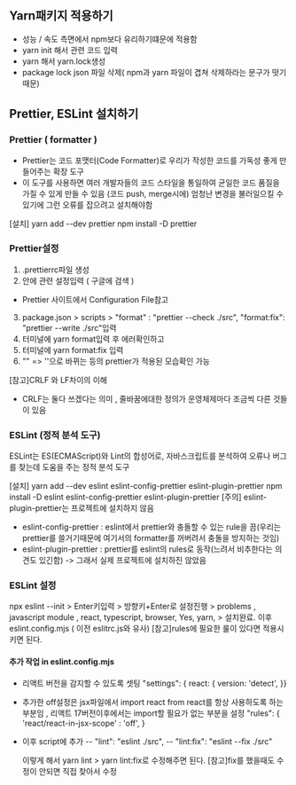 ## Yarn패키지 적용하기

- 성능 / 속도 측면에서 npm보다 유리하기떄문에 적용함
- yarn init 해서 관련 코드 입력
- yarn 해서 yarn.lock생성
- package lock json 파일 삭제( npm과 yarn 파일이 겹쳐 삭제하라는 문구가 떳기
  때문)

## Prettier, ESLint 설치하기

### Prettier ( formatter )

- Prettier는 코드 포맷터(Code Formatter)로 우리가 작성한 코드를 가독성 좋게
  만들어주는 확장 도구
- 이 도구를 사용하면 여러 개발자들의 코드 스타일을 통일하여 균일한 코드 품질을
  가질 수 있게 만들 수 있음 (코드 push, merge시에) 엄청난 변경을 불러일으킬 수
  있기에 그런 오류를 잡으려고 설치해야함

[설치] yarn add --dev prettier npm install -D prettier

### Prettier설정

1. .prettierrc파일 생성
2. 안에 관련 설정입력 ( 구글에 검색 )

- Prettier 사이트에서 Configuration File참고

3. package.json > scripts > "format" : "prettier --check ./src", "format:fix":
   "prettier --write ./src"입력
4. 터미널에 yarn format입력 후 에러확인하고
5. 터미널에 yarn format:fix 입력
6. "" => ''으로 바뀌는 등의 prettier가 적용된 모습확인 가능

[참고]CRLF 와 LF차이의 이해

- CRLF는 둘다 쓰겠다는 의미 , 줄바꿈에대한 정의가 운영체제마다 조금씩 다른
  것들이 있음

### ESLint (정적 분석 도구)

ESLint는 ES(ECMAScript)와 Lint의 합성어로, 자바스크립트를 분석하여 오류나 버그를
찾는데 도움을 주는 정적 분석 도구

[설치] yarn add --dev eslint eslint-config-prettier eslint-plugin-prettier npm
install -D eslint eslint-config-prettier eslint-plugin-prettier [주의]
eslint-plugin-prettier는 프로젝트에 설치하지 않음

- eslint-config-prettier : eslint에서 prettier와 충돌할 수 있는 rule을 끔(우리는
  prettier를 쓸거기때문에 여기서의 formatter를 꺼버려서 충돌을 방지하는 것임)
- eslint-plugin-prettier : prettier를 eslint의 rules로 동작(느려서 비추한다는
  의견도 있긴함) -> 그래서 실제 프로젝트에 설치하진 않았음

### ESLint 설정

npx eslint --init > Enter키입력 > 방향키+Enter로 설정진행 > problems ,
javascript module , react, typescript, browser, Yes, yarn, > 설치완료. 이후
eslint.config.mjs ( 이전 eslitrc.js와 유사) [참고]rules에 필요한 룰이 있다면
적용시키면 된다.

#### 추가 작업 in eslint.config.mjs

- 리액트 버전을 감지할 수 있도록 셋팅 "settings": { react: { version: 'detect',
  }}
- 추가한 off설정은 jsx파일에서 import react from react를 항상 사용하도록 하는
  부분임 , 리액트 17버전이후에서는 import할 필요가 없는 부분을 설정 "rules": {
  'react/react-in-jsx-scope' : 'off', }
- 이후 script에 추가 -- "lint": "eslint ./src", -- "lint:fix": "eslint --fix
  ./src"

  이렇게 해서 yarn lint > yarn lint:fix로 수정해주면 된다. [참고]fix를 했을때도
  수정이 안되면 직접 찾아서 수정
